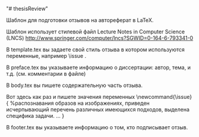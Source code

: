 "# thesisReview" 

Шаблон для подготовки отзывов на автореферат в LaTeX.

Шаблон использует стилевой файл Lecture Notes in Computer Science (LNCS) http://www.springer.com/computer/lncs?SGWID=0-164-6-793341-0

В template.tex вы задаете свой стиль отзыва в котором используются переменные, например \issue .

В preface.tex вы указываете информацию о диссертации: автор, тема, и т.д. (см. комментарии в файле)

В body.tex вы пишете содержательную часть отзыва.

Вот здесь как раз и пишете значения переменных 
\newcommand{\issue}
{
%распознавания образов на изображениях, приведен исчерпывающий перечень различных имеющихся подходов, выделена специфика задачи. 
...
}

В footer.tex вы указываете информацию о том, кто подписывает отзыв. 

